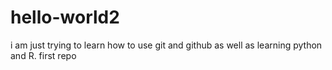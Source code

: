 # hello-world2
i am just trying to learn how to use git and github as well
as learning python and R. 
first repo
